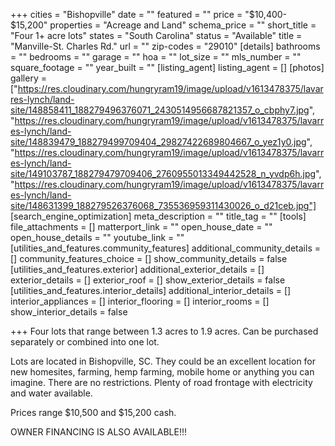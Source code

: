 +++
cities = "Bishopville"
date = ""
featured = ""
price = "$10,400- $15,200"
properties = "Acreage and Land"
schema_price = ""
short_title = "Four 1+ acre lots"
states = "South Carolina"
status = "Available"
title = "Manville-St. Charles Rd."
url = ""
zip-codes = "29010"
[details]
bathrooms = ""
bedrooms = ""
garage = ""
hoa = ""
lot_size = ""
mls_number = ""
square_footage = ""
year_built = ""
[listing_agent]
listing_agent = []
[photos]
gallery = ["https://res.cloudinary.com/hungryram19/image/upload/v1613478375/lavarres-lynch/land-site/148858411_188279496376071_2430514956687821357_o_cbphy7.jpg", "https://res.cloudinary.com/hungryram19/image/upload/v1613478375/lavarres-lynch/land-site/148839479_188279499709404_29827422689804667_o_yez1y0.jpg", "https://res.cloudinary.com/hungryram19/image/upload/v1613478375/lavarres-lynch/land-site/149103787_188279479709406_2760955013349442528_n_yvdp6h.jpg", "https://res.cloudinary.com/hungryram19/image/upload/v1613478375/lavarres-lynch/land-site/148631399_188279526376068_735536959311430026_o_d21ceb.jpg"]
[search_engine_optimization]
meta_description = ""
title_tag = ""
[tools]
file_attachments = []
matterport_link = ""
open_house_date = ""
open_house_details = ""
youtube_link = ""
[utilities_and_features.community_features]
additional_community_details = []
community_features_choice = []
show_community_details = false
[utilities_and_features.exterior]
additional_exterior_details = []
exterior_details = []
exterior_roof = []
show_exterior_details = false
[utilities_and_features.interior_details]
additional_interior_details = []
interior_appliances = []
interior_flooring = []
interior_rooms = []
show_interior_details = false

+++
Four lots that range between 1.3 acres to 1.9 acres. Can be purchased separately or combined into one lot.

Lots are located in Bishopville, SC. They could be an excellent location for new homesites, farming, hemp farming, mobile home or anything you can imagine. There are no restrictions. Plenty of road frontage with electricity and water available.

Prices range $10,500 and $15,200 cash.

OWNER FINANCING IS ALSO AVAILABLE!!!